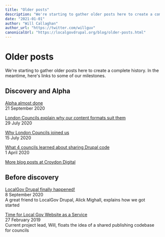 ```yaml
---
title: "Older posts"
description: "We're starting to gather older posts here to create a complete history. In the meantime, here's links to some of our milestones."
date: "2021-01-01"
author: "Will Callaghan"
author_url: "https://twitter.com/willguv"
canonicalUrl: "https://localgovdrupal.org/blog/older-posts.html"
---
```


# Older posts

We're starting to gather older posts here to create a complete history. In the meantime, here's links to some of our milestones.

## Discovery and Alpha

[Alpha almost done](https://croydon.digital/2020/09/21/multi-council-drupal-code-sharing-the-localgov-drupal-alpha-is-almost-done/)\
21 September 2020

[London Councils explain why our content formats suit them](https://oliverhannan.medium.com/code-sharing-pt-2-82db0aa6e831)\
29 July 2020

[Why London Councils joined us](https://oliverhannan.medium.com/code-sharing-43fffca52290)\
15 July 2020

[What 4 councils learned about sharing Drupal code](https://croydon.digital/2020/04/01/what-4-councils-learned-about-sharing-drupal-code/)\
1 April 2020

[More blog posts at Croydon Digital](https://croydon.digital/tag/code-sharing/)

## Before discovery

[LocalGov Drupal finally happened!](https://medium.com/miggle/localgov-drupal-finally-happened-80bf0d7f895b)\
8 September 2020\
A great friend to LocalGov Drupal, Alick Mighall, explains how we got started

[Time for Local Gov Website as a Service](https://friendlydigital.co.uk/local-gov-website-as-a-service/)\
27 February 2019\
Current project lead, Will, floats the idea of a shared publishing codebase for councils
